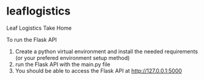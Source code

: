 # leaflogistics
Leaf Logistics Take Home

To run the Flask API
1. Create a python virtual environment and install the needed requirements (or your prefered environment setup method)
2. run the Flask API with the main.py file
3. You should be able to access the Flask API at http://127.0.0.1:5000
